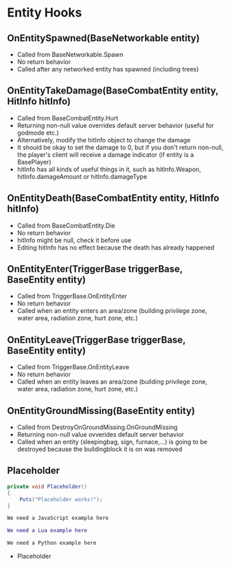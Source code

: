 # Entity Hooks

## OnEntitySpawned(BaseNetworkable entity)
 * Called from BaseNetworkable.Spawn
 * No return behavior
 * Called after any networked entity has spawned (including trees)

## OnEntityTakeDamage(BaseCombatEntity entity, HitInfo hitInfo)
 * Called from BaseCombatEntity.Hurt
 * Returning non-null value overrides default server behavior (useful for godmode etc.)
 * Alternatively, modify the hitInfo object to change the damage
 * It should be okay to set the damage to 0, but if you don't return non-null, the player's client will receive a damage indicator (if entity is a BasePlayer)
 * hitInfo has all kinds of useful things in it, such as hitInfo.Weapon, hitInfo.damageAmount or hitInfo.damageType

## OnEntityDeath(BaseCombatEntity entity, HitInfo hitInfo)
 * Called from BaseCombatEntity.Die
 * No return behavior
 * hitInfo might be null, check it before use
 * Editing hitInfo has no effect because the death has already happened

## OnEntityEnter(TriggerBase triggerBase, BaseEntity entity)
 * Called from TriggerBase.OnEntityEnter
 * No return behavior
 * Called when an entity enters an area/zone (building privilege zone, water area, radiation zone, hurt zone, etc.)

## OnEntityLeave(TriggerBase triggerBase, BaseEntity entity)
 * Called from TriggerBase.OnEntityLeave
 * No return behavior
 * Called when an entity leaves an area/zone (building privilege zone, water area, radiation zone, hurt zone, etc.)

## OnEntityGroundMissing(BaseEntity entity)
 * Called from DestroyOnGroundMissing.OnGroundMissing
 * Returning non-null value ovverides default server behavior
 * Called when an entity (sleepingbag, sign, furnace,...) is going to be destroyed because the buildingblock it is on was removed

## Placeholder

``` csharp
private void Placeholder()
{
    Puts("Placeholder works!");
}
```

``` javascript
We need a JavaScript example here
```

``` lua
We need a Lua example here
```

``` python
We need a Python example here
```

 * Placeholder
